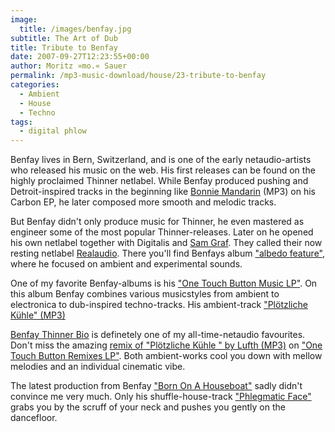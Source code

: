 ```yaml
---
image:
  title: /images/benfay.jpg
subtitle: The Art of Dub
title: Tribute to Benfay
date: 2007-09-27T12:23:55+00:00
author: Moritz »mo.« Sauer
permalink: /mp3-music-download/house/23-tribute-to-benfay
categories:
  - Ambient
  - House
  - Techno
tags:
  - digital phlow
---
```

Benfay lives in Bern, Switzerland, and is one of the early netaudio-artists who released his music on the web. His first releases can be found on the highly proclaimed Thinner netlabel. While Benfay produced pushing and Detroit-inspired tracks in the beginning like [Bonnie Mandarin](http://de.scene.org/pub/music/groups/thinner/%5Bthn007%5D_b1_benfay-bonnie_mandarin.mp3) (MP3) on his Carbon EP, he later composed more smooth and melodic tracks.
<!--more-->

But Benfay didn't only produce music for Thinner, he even mastered as engineer some of the most popular Thinner-releases. Later on he opened his own netlabel together with Digitalis and [Sam Graf](http://sgis.ch/). They called their now resting netlabel [Realaudio](http://www.realaudio.ch/). There you'll find Benfays album ["albedo feature"](http://realaudio.ch/amb/raam007.html), where he focused on ambient and experimental sounds.

One of my favorite Benfay-albums is his ["One Touch Button Music LP"](http://thinner.cc/releases.php?r=thn054). On this album Benfay combines various musicstyles from ambient to electronica to dub-inspired techno-tracks. His ambient-track ["Plötzliche Kühle" (MP3)](http://de.scene.org/pub/music/groups/thinner/%5Bthn054%5D_08-benfay_-_pl%F6tzliche_k%FChle.mp3)
  
[Benfay Thinner Bio](http://thinner.cc/artists.php?id=3) is definetely one of my all-time-netaudio favourites. Don't miss the amazing [remix of "Plötzliche Kühle " by Lufth (MP3)](http://de.scene.org/pub/music/groups/thinner/%5Bthn060%5D_06-benfay_-_pl%F6tzliche_k%FChle_remix-lufth_remix.mp3) on ["One Touch Button Remixes LP"](http://thinner.cc/releases.php?r=thn060). Both ambient-works cool you down with mellow melodies and an individual cinematic vibe.

The latest production from Benfay ["Born On A Houseboat"](http://thinner.cc/releases.php?r=thn096) sadly didn't convince me very much. Only his shuffle-house-track ["Phlegmatic Face"](http://de.scene.org/pub/music/groups/thinner/%5Bthn096%5D-02-benfay_-_phlegmatic_face.mp3) grabs you by the scruff of your neck and pushes you gently on the dancefloor.